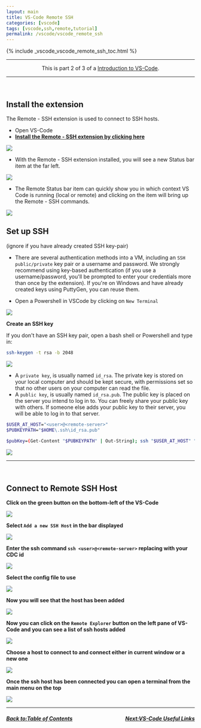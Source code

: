 ```yaml
---
layout: main
title: VS-Code Remote SSH
categories: [vscode]
tags: [vscode,ssh,remote,tutorial]
permalink: /vscode/vscode_remote_ssh
---
```

{% include _vscode_vscode_remote_ssh_toc.html %}


<hr>
<center>This is part 2 of 3 of a <a href="/vscode/" target="_blank">Introduction to VS-Code</a>.</center>
<hr>

<br>

## Install the extension

The Remote - SSH extension is used to connect to SSH hosts.

* Open VS-Code
*   **[Install the Remote - SSH extension by clicking here](vscode:extension/ms-vscode-remote.remote-ssh)**

![](images/remote-ssh-extension.png)   

*   With the Remote - SSH extension installed, you will see a new Status bar item at the far left.

![](images/remote-status-bar.png)

*   The Remote Status bar item can quickly show you in which context VS Code is running (local or remote) and clicking on the item will bring up the Remote - SSH commands.

![](images/remote-ssh-commands.png)


## Set up SSH

(ignore if you have already created SSH key-pair)

*   There are several authentication methods into a VM, including an `SSH public/private` key pair or a username and password. We strongly recommend using key-based authentication (if you use a username/password, you'll be prompted to enter your credentials more than once by the extension). If you're on Windows and have already created keys using PuttyGen, you can reuse them.

* Open a Powershell in VSCode by clicking on `New Terminal`

![](images/vscode_powershell.PNG)

**Create an SSH key**

If you don't have an SSH key pair, open a bash shell or Powershell and type in:

```bash
ssh-keygen -t rsa -b 2048
```

![](images/vscode_ssh_keygen.PNG)

*   A `private key`, is usually named `id_rsa`. The private key is stored on your local computer and should be kept secure, with permissions set so that no other users on your computer can read the file.
*    A `public key`, is usually named `id_rsa.pub`. The public key is placed on the server you intend to log in to. You can freely share your public key with others. If someone else adds your public key to their server, you will be able to log in to that server.



```bash
$USER_AT_HOST="<user>@<remote-server>"
$PUBKEYPATH="$HOME\.ssh\id_rsa.pub"
 
$pubKey=(Get-Content "$PUBKEYPATH" | Out-String); ssh "$USER_AT_HOST" "mkdir -p ~/.ssh && chmod 700 ~/.ssh && echo '${pubKey}' >> ~/.ssh/authorized_keys && chmod 600 ~/.ssh/authorized_keys"
```

![](images/vscode_ssh_connect.PNG)

---
<br>

## Connect to Remote SSH Host

**Click on the green button on the bottom-left of the VS-Code**

![](images/vscode_open_remote.PNG)

**Select `Add a new SSH Host` in the bar displayed**

![](images/vscode_connect_host.PNG)

**Enter the ssh command `ssh <user>@<remote-server>` replacing with your CDC id**

![](images/vscode_connect_ssh_host.PNG)

**Select the config file to use**

![](images/vscode_connect_ssh_config.PNG)

**Now you will see that the host has been added**

![](images/vscode_ssh_host_added.PNG)

**Now you can click on the `Remote Explorer` button on the left pane of VS-Code and you can see a list of ssh hosts added**

![](images/vscode_remote_explorer.PNG)

**Choose a host to connect to and connect either in current window or a new one**

![](images/vscode_connect_current_window.PNG)

**Once the ssh host has been connected you can open a terminal from the main menu on the top**

![](images/vscode_ssh_biolinux.PNG)







---

<h5><a href="/vscode/index" style="float: left"><b>Back to:</b>Table of Contents</a>

<a href="/vscode/vscode_useful" style="float: right"><b>Next:</b>VS-Code Useful Links</a></h5>